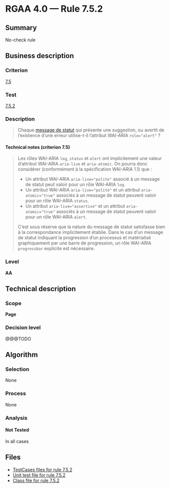 # RGAA 4.0 — Rule 7.5.2

## Summary

No-check rule

## Business description

### Criterion

[7.5](https://www.numerique.gouv.fr/publications/rgaa-accessibilite/methode/criteres/#crit-7-5)

### Test

[7.5.2](https://www.numerique.gouv.fr/publications/rgaa-accessibilite/methode/criteres/#test-7-5-2)

### Description

> Chaque [message de statut](https://www.numerique.gouv.fr/publications/rgaa-accessibilite/methode/glossaire/#message-de-statut) qui présente une suggestion, ou avertit de l’existence d’une erreur utilise-t-il l’attribut WAI-ARIA `role="alert"` ?

#### Technical notes (criterion 7.5)

> Les rôles WAI-ARIA `log`, `status` et `alert` ont implicitement une valeur d’attribut WAI-ARIA `aria-live` et `aria-atomic`. On pourra donc considérer (conformément à la spécification WAI-ARIA 1.1) que :
> 
> * Un attribut WAI-ARIA `aria-live="polite"` associé à un message de statut peut valoir pour un rôle WAI-ARIA `log`.
> * Un attribut WAI-ARIA `aria-live="polite"` et un attribut `aria-atomic="true"` associés à un message de statut peuvent valoir pour un rôle WAI-ARIA `status`.
> * Un attribut `aria-live="assertive"` et un attribut `aria-atomic="true"` associés à un message de statut peuvent valoir pour un rôle WAI-ARIA `alert`.
> 
> C’est sous réserve que la nature du message de statut satisfasse bien à la correspondance implicitement établie. Dans le cas d’un message de statut indiquant la progression d’un processus et matérialisé graphiquement par une barre de progression, un rôle WAI-ARIA `progressbar` explicite est nécessaire.

### Level

**AA**


## Technical description

### Scope

**Page**

### Decision level

@@@TODO


## Algorithm

### Selection

None

### Process

None

### Analysis

#### Not Tested

In all cases


## Files

- [TestCases files for rule 7.5.2](https://gitlab.com/asqatasun/Asqatasun/-/tree/master/rules/rules-rgaa4.0/src/test/resources/testcases/rgaa40/Rgaa40Rule070502/)
- [Unit test file for rule 7.5.2](https://gitlab.com/asqatasun/Asqatasun/-/blob/master/rules/rules-rgaa4.0/src/test/java/org/asqatasun/rules/rgaa40/Rgaa40Rule070502Test.java)
- [Class file for rule 7.5.2](https://gitlab.com/asqatasun/Asqatasun/-/blob/master/rules/rules-rgaa4.0/src/main/java/org/asqatasun/rules/rgaa40/Rgaa40Rule070502.java)


